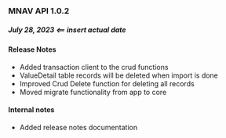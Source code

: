 ### MNAV API 1.0.2
##### July 28, 2023 <== insert actual date

#### Release Notes
- Added transaction client to the crud functions
- ValueDetail table records will be deleted when import is done
- Improved Crud Delete function for deleting all records
- Moved migrate functionality from app to core

#### Internal notes
  - Added release notes documentation